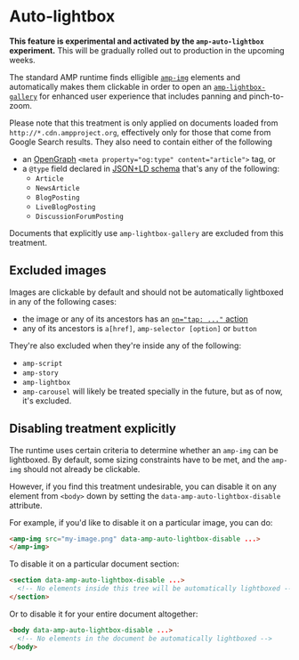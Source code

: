 # Auto-lightbox

**This feature is experimental and activated by the `amp-auto-lightbox` experiment.**
This will be gradually rolled out to production in the upcoming weeks.

The standard AMP runtime finds elligible [`amp-img`](https://www.ampproject.org/docs/reference/components/amp-img)
elements and automatically makes them clickable in order to open an [`amp-lightbox-gallery`](https://www.ampproject.org/docs/reference/components/amp-lightbox-gallery)
for enhanced user experience that includes panning and pinch-to-zoom.

Please note that this treatment is only applied on documents loaded from `http://*.cdn.ampproject.org`,
effectively only for those that come from Google Search results. They also need to contain either of the following

- an [OpenGraph](http://ogp.me/) `<meta property="og:type" content="article">` tag, or
- a `@type` field declared in [JSON+LD schema](https://www.ampproject.org/docs/fundamentals/discovery#use-schema.org-for-most-search-engines)
  that's any of the following:
  - `Article`
  - `NewsArticle`
  - `BlogPosting`
  - `LiveBlogPosting`
  - `DiscussionForumPosting`
  
Documents that explicitly use `amp-lightbox-gallery` are excluded from this treatment.

## Excluded images

Images are clickable by default and should not be automatically lightboxed in any of the following cases:

- the image or any of its ancestors has an [`on="tap: ..."` action](./amp-actions-and-events.md)
- any of its ancestors is `a[href]`, `amp-selector [option]` or `button`

They're also excluded when they're inside any of the following:

- `amp-script`
- `amp-story`
- `amp-lightbox`
- `amp-carousel` will likely be treated specially in the future, but as of now, it's excluded.

## Disabling treatment explicitly

The runtime uses certain criteria to determine whether an `amp-img` can be lightboxed. By default, some
sizing constraints have to be met, and the `amp-img` should not already be clickable.

However, if you find this treatment undesirable, you can disable it on any element from `<body>` down by setting
the `data-amp-auto-lightbox-disable` attribute.

For example, if you'd like to disable it on a particular image, you can do:

```html
<amp-img src="my-image.png" data-amp-auto-lightbox-disable ...>
</amp-img>
```

To disable it on a particular document section:

```html
<section data-amp-auto-lightbox-disable ...>
  <!-- No elements inside this tree will be automatically lightboxed -->
</section>
```

Or to disable it for your entire document altogether:

```html
<body data-amp-auto-lightbox-disable ...>
  <!-- No elements in the document be automatically lightboxed -->
</body>
```
